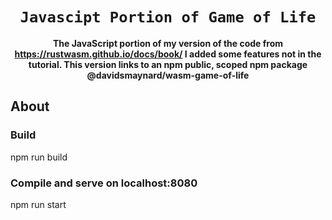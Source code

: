 <div align="center">

  <h1><code>Javascipt Portion of Game of Life</code></h1>

  <strong>The JavaScript portion of my version of the code from https://rustwasm.github.io/docs/book/  I added some features not in the tutorial.  This version links to an npm public, scoped npm package @davidsmaynard/wasm-game-of-life</strong>
</div>

## About

### Build
  npm run build
### Compile and serve on localhost:8080
 npm run start

